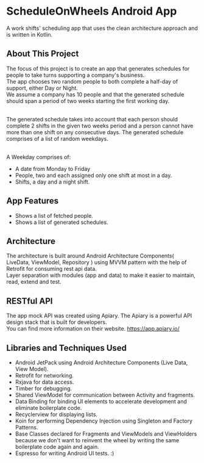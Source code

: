 # ScheduleOnWheels Android App

A work shifts' scheduling app that uses the clean architecture approach and is written in Kotlin.

## About This Project
The focus of this project is to create an app that generates schedules for people to take turns supporting a company's business.
<br/>The app chooses two random people to both complete a half-day of support, either Day or Night.
<br/>We assume a company has 10 people and that the generated schedule should span a period of two weeks starting the first working day. 

<br/>The generated schedule takes into account that each person should complete 2 shifts in the given two weeks period and a person cannot have more than one shift on any consecutive days.
The generated schedule comprises of a list of random weekdays.

<br/>A Weekday comprises of:
* A date from Monday to Friday
* People, two and each assigned only one shift at most in a day.
* Shifts, a day and a night shift. 


## App Features
* Shows a list of fetched people.
* Shows a list of generated schedules.

## Architecture
The architecture is built around Android Architecture Components( LiveData, ViewModel, Repository ) using MVVM pattern with the help of Retrofit for consuming rest api data.
<br/>Layer separation with modules (app and data) to make it easier to maintain, read, extend and test.


## RESTful API
The app mock API was created using Apiary. The Apiary is a powerful API design stack that is built for developers.
<br/>You can find more information on their website.
https://app.apiary.io/

## Libraries and Techniques Used
* Android JetPack using Android Architecture Components (Live Data, View Model).
* Retrofit for networking. 
* Rxjava for data access.
* Timber for debugging.
* Shared ViewModel for communication between Activity and fragments.
* Data Binding for binding UI elements to accelerate development and eliminate boilerplate code.
* Recyclerview for displaying lists.
* Koin for performing Dependency Injection using Singleton and Factory Patterns.
* Base Classes declared for Fragments and ViewModels and ViewHolders because we don't want to reinvent the wheel by writing the same boilerplate code again and again. 
* Espresso for writing Android UI tests. :)



